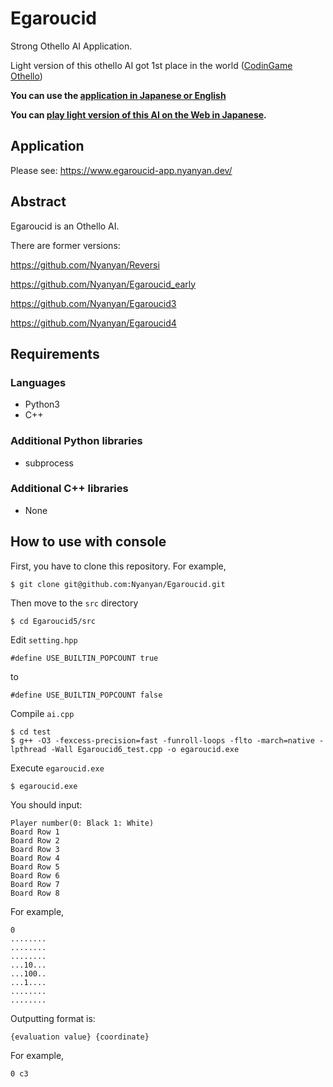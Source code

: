 # Egaroucid
Strong Othello AI Application.

Light version of this othello AI got 1st place in the world ([CodinGame Othello](https://www.codingame.com/multiplayer/bot-programming/othello-1/leaderboard))

**You can use the [application in Japanese or English](https://www.egaroucid-app.nyanyan.dev/)**

**You can [play light version of this AI on the Web in Japanese](https://www.egaroucid.nyanyan.dev/).**



<a id="application_version"></a>

## Application

Please see: https://www.egaroucid-app.nyanyan.dev/



<a id="tkinter_version"></a>

## Abstract

Egaroucid is an Othello AI.

There are former versions:

https://github.com/Nyanyan/Reversi

https://github.com/Nyanyan/Egaroucid_early

https://github.com/Nyanyan/Egaroucid3

https://github.com/Nyanyan/Egaroucid4



## Requirements

### Languages

* Python3
* C++

### Additional Python libraries

* subprocess

### Additional C++ libraries

* None



## How to use with console

First, you have to clone this repository. For example,

```
$ git clone git@github.com:Nyanyan/Egaroucid.git
```

Then move to the ```src``` directory

```
$ cd Egaroucid5/src
```

Edit ```setting.hpp```

```
#define USE_BUILTIN_POPCOUNT true
```

to

```
#define USE_BUILTIN_POPCOUNT false
```

Compile ```ai.cpp```

```
$ cd test
$ g++ -O3 -fexcess-precision=fast -funroll-loops -flto -march=native -lpthread -Wall Egaroucid6_test.cpp -o egaroucid.exe
```

Execute ```egaroucid.exe```

```
$ egaroucid.exe
```

You should input:

```
Player number(0: Black 1: White)
Board Row 1
Board Row 2
Board Row 3
Board Row 4
Board Row 5
Board Row 6
Board Row 7
Board Row 8
```

For example,

```
0
........
........
........
...10...
...100..
...1....
........
........
```

Outputting format is:

```
{evaluation value} {coordinate}
```

For example,

```
0 c3
```

